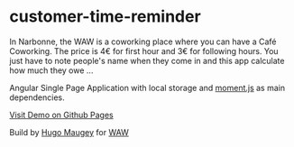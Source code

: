 # customer-time-reminder

In Narbonne, the WAW is a coworking place where you can have a Café Coworking. The price is 4€ for first hour and 3€ for following hours. You just have to note people's name when they come in and this app calculate how much they owe ...

Angular Single Page Application with local storage and [moment.js](http://momentjs.com/) as main dependencies.


[Visit Demo on Github Pages](https://hugsbrugs.github.com/customer-time-reminder)

Build by [Hugo Maugey](https://hugo.maugey.fr "Webmaster Narbonne") for [WAW](http://www.waw-coworking.com "Coworking Narbonne")